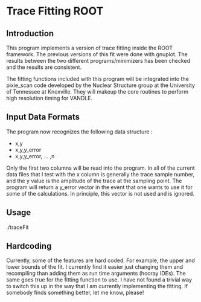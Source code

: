 Trace Fitting ROOT
==================
Introduction
------------
This program implements a version of trace fitting inside the ROOT framework.
The previous versions of this fit were done with gnuplot. The results between
the two different programs/minimizers has been checked and the results are
consistent.

The fitting functions included with this program will be integrated into the
pixie_scan code developed by the Nuclear Structure group at the University of
Tennessee at Knoxville. They will makeup the core routines to perform high
resolution timing for VANDLE.

Input Data Formats
------------------
The program now recognizes the following data structure :
 * x,y
 * x,y,y_error
 * x,y,y_error, ... ,n

 Only the first two columns will be read into the program. In all of the current
 data files that I test with the x column is generally the trace sample number,
 and the y value is the amplitude of the trace at the sampling point. The
 program will return a y_error vector in the event that one wants to use it for
 some of the calculations. In principle, this vector is not used and is
 ignored.

 Usage
 -----
 ./traceFit <dataFile>

 Hardcoding
 ----------
 Currently, some of the features are hard coded. For example, the upper and
 lower bounds of the fit. I currently find it easier just changing them and
 recompiling than adding them as run time arguments (hooray IDEs). The same goes
 true for the fitting function to use. I have not found a trivial way to switch
 this up in the way that I am currently implementing the fitting. If somebody
 finds something better, let me know, please!
